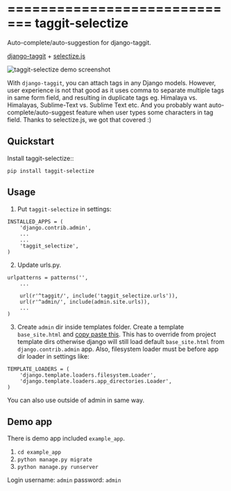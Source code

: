 =============================
taggit-selectize
=============================

Auto-complete/auto-suggestion for django-taggit.

[django-taggit](https://github.com/alex/django-taggit) + [selectize.js](https://github.com/brianreavis/selectize.js)

![taggit-selectize demo screenshot](https://i.imgur.com/ryxW6TI.png)

With `django-taggit`, you can attach tags in any Django models. However, user experience is not that good as it uses
comma to separate multiple tags in same form field, and resulting in duplicate tags eg. Himalaya vs. Himalayas, Sublime-Text vs. Sublime Text etc.
And you probably want auto-complete/auto-suggest feature when user types some characters in tag field. Thanks to selectize.js, we got that covered :)


Quickstart
----------

Install taggit-selectize::

    pip install taggit-selectize


Usage
-----

1. Put `taggit-selectize` in settings:

```
INSTALLED_APPS = (
    'django.contrib.admin',
    ...
    ...
    'taggit_selectize',
)
```

2. Update urls.py.
```
urlpatterns = patterns('',
    ...

    url(r'^taggit/', include('taggit_selectize.urls')),
    url(r'^admin/', include(admin.site.urls)),
    ...
)
```

3. Create `admin` dir inside templates folder. Create a template `base_site.html` and [copy paste this](https://github.com/chhantyal/taggit-selectize/blob/master/example_app/templates/admin/base_site.html).
This has to override from project template dirs otherwise django will still load default `base_site.html` from `django.contrib.admin` app.
Also, filesystem loader must be before app dir loader in settings like:

```
TEMPLATE_LOADERS = (
    'django.template.loaders.filesystem.Loader',
    'django.template.loaders.app_directories.Loader',
)
```
You can also use outside of admin in same way.


Demo app
--------

There is demo app included `example_app`.

1. `cd example_app`
2. `python manage.py migrate`
3. `python manage.py runserver`

Login username: `admin` password: `admin`
